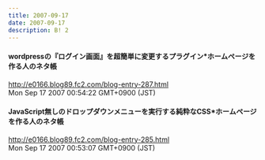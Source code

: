 ```yaml
---
title: 2007-09-17
date: 2007-09-17
description: B! 2
---
```


#### wordpressの『ログイン画面』を超簡単に変更するプラグイン*ホームページを作る人のネタ帳
http://e0166.blog89.fc2.com/blog-entry-287.html<br>
Mon Sep 17 2007 00:54:22 GMT+0900 (JST)<br>


#### JavaScript無しのドロップダウンメニューを実行する純粋なCSS*ホームページを作る人のネタ帳
http://e0166.blog89.fc2.com/blog-entry-285.html<br>
Mon Sep 17 2007 00:53:07 GMT+0900 (JST)<br>


